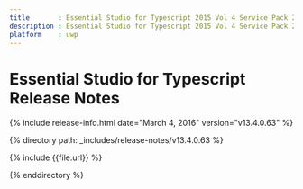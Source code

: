 ```yaml
---
title       : Essential Studio for Typescript 2015 Vol 4 Service Pack 2 Release Notes
description : Essential Studio for Typescript 2015 Vol 4 Service Pack 2 Release Notes
platform    : uwp
---
```


# Essential Studio for Typescript Release Notes

{% include release-info.html date="March 4, 2016" version="v13.4.0.63" %} 

{% directory path: _includes/release-notes/v13.4.0.63 %}

{% include {{file.url}} %}

{% enddirectory %}